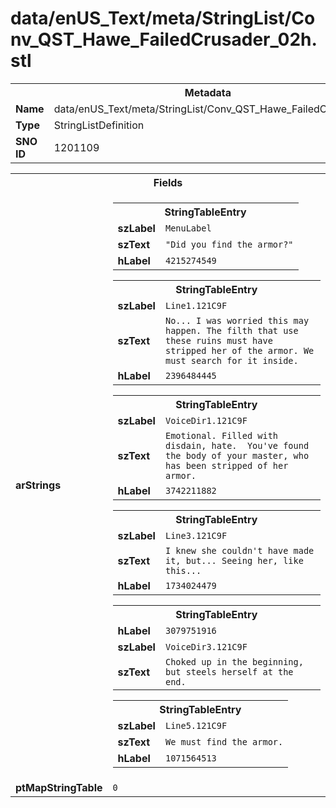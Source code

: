 <h1>data/enUS_Text/meta/StringList/Conv_QST_Hawe_FailedCrusader_02h.stl</h1><table><tr><th colspan="100%">Metadata</th></tr><tr><td><b>Name</b></td><td>data/enUS_Text/meta/StringList/Conv_QST_Hawe_FailedCrusader_02h.stl</td></tr><tr><td><b>Type</b></td><td>StringListDefinition</td></tr><tr><td><b>SNO ID</b></td><td>1201109</td></tr></table>

<table><tr><th colspan="100%">Fields</th></tr><tr><td><b>arStrings</b></td><td><table><tr><th colspan="100%">StringTableEntry</th></tr><tr><td><b>szLabel</b></td><td><code>MenuLabel</code></td></tr><tr><td><b>szText</b></td><td><code>"Did you find the armor?"</code></td></tr><tr><td><b>hLabel</b></td><td><code>4215274549</code></td></tr></table>


<table><tr><th colspan="100%">StringTableEntry</th></tr><tr><td><b>szLabel</b></td><td><code>Line1.121C9F</code></td></tr><tr><td><b>szText</b></td><td><code>No... I was worried this may happen. The filth that use these ruins must have stripped her of the armor. We must search for it inside.</code></td></tr><tr><td><b>hLabel</b></td><td><code>2396484445</code></td></tr></table>


<table><tr><th colspan="100%">StringTableEntry</th></tr><tr><td><b>szLabel</b></td><td><code>VoiceDir1.121C9F</code></td></tr><tr><td><b>szText</b></td><td><code>Emotional. Filled with disdain, hate.  You've found the body of your master, who has been stripped of her armor.</code></td></tr><tr><td><b>hLabel</b></td><td><code>3742211882</code></td></tr></table>


<table><tr><th colspan="100%">StringTableEntry</th></tr><tr><td><b>szLabel</b></td><td><code>Line3.121C9F</code></td></tr><tr><td><b>szText</b></td><td><code>I knew she couldn't have made it, but... Seeing her, like this...</code></td></tr><tr><td><b>hLabel</b></td><td><code>1734024479</code></td></tr></table>


<table><tr><th colspan="100%">StringTableEntry</th></tr><tr><td><b>hLabel</b></td><td><code>3079751916</code></td></tr><tr><td><b>szLabel</b></td><td><code>VoiceDir3.121C9F</code></td></tr><tr><td><b>szText</b></td><td><code>Choked up in the beginning, but steels herself at the end.</code></td></tr></table>


<table><tr><th colspan="100%">StringTableEntry</th></tr><tr><td><b>szLabel</b></td><td><code>Line5.121C9F</code></td></tr><tr><td><b>szText</b></td><td><code>We must find the armor.</code></td></tr><tr><td><b>hLabel</b></td><td><code>1071564513</code></td></tr></table>


</td></tr><tr><td><b>ptMapStringTable</b></td><td><code>0</code></td></tr></table>

